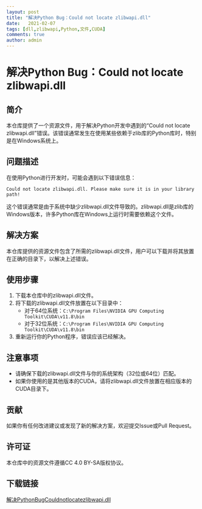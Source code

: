 ```yaml
---
layout: post
title: "解决Python Bug：Could not locate zlibwapi.dll"
date:   2021-02-07
tags: [dll,zlibwapi,Python,文件,CUDA]
comments: true
author: admin
---
```

# 解决Python Bug：Could not locate zlibwapi.dll

## 简介
本仓库提供了一个资源文件，用于解决Python开发中遇到的“Could not locate zlibwapi.dll”错误。该错误通常发生在使用某些依赖于zlib库的Python库时，特别是在Windows系统上。

## 问题描述
在使用Python进行开发时，可能会遇到以下错误信息：
```
Could not locate zlibwapi.dll. Please make sure it is in your library path!
```
这个错误通常是由于系统中缺少zlibwapi.dll文件导致的。zlibwapi.dll是zlib库的Windows版本，许多Python库在Windows上运行时需要依赖这个文件。

## 解决方案
本仓库提供的资源文件包含了所需的zlibwapi.dll文件，用户可以下载并将其放置在正确的目录下，以解决上述错误。

## 使用步骤
1. 下载本仓库中的zlibwapi.dll文件。
2. 将下载的zlibwapi.dll文件放置在以下目录中：
   - 对于64位系统：`C:\Program Files\NVIDIA GPU Computing Toolkit\CUDA\v11.8\bin`
   - 对于32位系统：`C:\Program Files\NVIDIA GPU Computing Toolkit\CUDA\v11.8\bin`
3. 重新运行你的Python程序，错误应该已经解决。

## 注意事项
- 请确保下载的zlibwapi.dll文件与你的系统架构（32位或64位）匹配。
- 如果你使用的是其他版本的CUDA，请将zlibwapi.dll文件放置在相应版本的CUDA目录下。

## 贡献
如果你有任何改进建议或发现了新的解决方案，欢迎提交Issue或Pull Request。

## 许可证
本仓库中的资源文件遵循CC 4.0 BY-SA版权协议。

## 下载链接

[解决PythonBugCouldnotlocatezlibwapi.dll](https://pan.quark.cn/s/7e65dd7af13f)